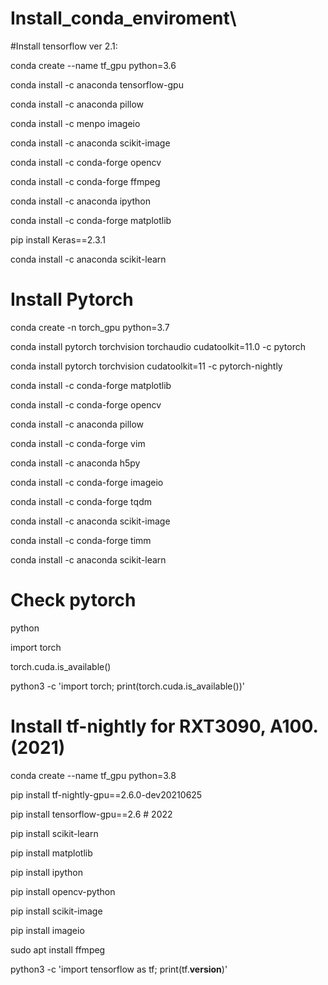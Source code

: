 # Install_conda_enviroment\

#Install tensorflow ver 2.1:


conda create --name tf_gpu python=3.6

conda install -c anaconda tensorflow-gpu


conda install -c anaconda pillow

conda install -c menpo imageio

conda install -c anaconda scikit-image

conda install -c conda-forge opencv

conda install -c conda-forge ffmpeg

conda install -c anaconda ipython

conda install -c conda-forge matplotlib

pip install Keras==2.3.1

conda install -c anaconda scikit-learn

# Install Pytorch 

conda create -n torch_gpu python=3.7

conda install pytorch torchvision torchaudio cudatoolkit=11.0 -c pytorch

conda install pytorch torchvision cudatoolkit=11 -c pytorch-nightly


conda install -c conda-forge matplotlib

conda install -c conda-forge opencv

conda install -c anaconda pillow

conda install -c conda-forge vim

conda install -c anaconda h5py

conda install -c conda-forge imageio 

conda install -c conda-forge tqdm

conda install -c anaconda scikit-image 

conda install -c conda-forge timm

conda install -c anaconda scikit-learn


# Check pytorch

python

import torch

torch.cuda.is_available()

python3 -c 'import torch; print(torch.cuda.is_available())'


# Install tf-nightly for RXT3090, A100. (2021)


conda create --name tf_gpu python=3.8

pip install tf-nightly-gpu==2.6.0-dev20210625 

pip install tensorflow-gpu==2.6 # 2022

pip install scikit-learn

pip install matplotlib

pip install ipython

pip install opencv-python

pip install scikit-image

pip install imageio

sudo apt install ffmpeg

python3 -c 'import tensorflow as tf; print(tf.__version__)'

